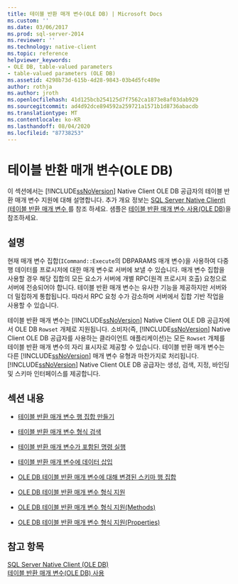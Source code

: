 ```yaml
---
title: 테이블 반환 매개 변수(OLE DB) | Microsoft Docs
ms.custom: ''
ms.date: 03/06/2017
ms.prod: sql-server-2014
ms.reviewer: ''
ms.technology: native-client
ms.topic: reference
helpviewer_keywords:
- OLE DB, table-valued parameters
- table-valued parameters (OLE DB)
ms.assetid: 4298b73d-615b-4d28-9843-03b4d5fc489e
author: rothja
ms.author: jroth
ms.openlocfilehash: 41d125bcb254125d7f7562ca1873e8af03dab929
ms.sourcegitcommit: ad4d92dce894592a259721a1571b1d8736abacdb
ms.translationtype: MT
ms.contentlocale: ko-KR
ms.lasthandoff: 08/04/2020
ms.locfileid: "87738253"
---
```

# <a name="table-valued-parameters-ole-db"></a>테이블 반환 매개 변수(OLE DB)
  이 섹션에서는 [!INCLUDE[ssNoVersion](../../includes/ssnoversion-md.md)] Native Client OLE DB 공급자의 테이블 반환 매개 변수 지원에 대해 설명합니다. 추가 개요 정보는 [SQL Server Native Client&#41;&#40;테이블 반환 매개 변수 ](../native-client/features/table-valued-parameters-sql-server-native-client.md)를 참조 하세요. 샘플은 [테이블 반환 매개 변수 사용&#40;OLE DB&#41;](../native-client-ole-db-how-to/use-table-valued-parameters-ole-db.md)을 참조하세요.  
  
## <a name="remarks"></a>설명  
 현재 매개 변수 집합(`ICommand::Execute`의 DBPARAMS 매개 변수)을 사용하여 다중 행 데이터를 프로시저에 대한 매개 변수로 서버에 보낼 수 있습니다. 매개 변수 집합을 사용할 경우 해당 집합의 모든 요소가 서버에 개별 RPC(원격 프로시저 호출) 요청으로 서버에 전송되어야 합니다. 테이블 반환 매개 변수는 유사한 기능을 제공하지만 서버와 더 밀접하게 통합됩니다. 따라서 RPC 요청 수가 감소하며 서버에서 집합 기반 작업을 사용할 수 있습니다.  
  
 테이블 반환 매개 변수는 [!INCLUDE[ssNoVersion](../../includes/ssnoversion-md.md)] Native Client OLE DB 공급자에서 OLE DB `Rowset` 개체로 지원됩니다. 소비자(즉, [!INCLUDE[ssNoVersion](../../includes/ssnoversion-md.md)] Native Client OLE DB 공급자를 사용하는 클라이언트 애플리케이션)는 모든 `Rowset` 개체를 테이블 반환 매개 변수의 자리 표시자로 제공할 수 있습니다. 테이블 반환 매개 변수는 다른 [!INCLUDE[ssNoVersion](../../includes/ssnoversion-md.md)] 매개 변수 유형과 마찬가지로 처리됩니다. [!INCLUDE[ssNoVersion](../../includes/ssnoversion-md.md)] Native Client OLE DB 공급자는 생성, 검색, 지정, 바인딩 및 스키마 인터페이스를 제공합니다.  
  
## <a name="in-this-section"></a>섹션 내용  
  
-   [테이블 반환 매개 변수 행 집합 만들기](table-valued-parameter-rowset-creation.md)  
  
-   [테이블 반환 매개 변수 형식 검색](../../database-engine/dev-guide/table-valued-parameter-type-discovery.md)  
  
-   [테이블 반환 매개 변수가 포함된 명령 실행](executing-commands-containing-table-valued-parameters.md)  
  
-   [테이블 반환 매개 변수에 데이터 삽입](inserting-data-into-table-valued-parameters.md)  
  
-   [OLE DB 테이블 반환 매개 변수에 대해 변경된 스키마 행 집합](schema-rowsets-changed-for-ole-db-table-valued-parameters.md)  
  
-   [OLE DB 테이블 반환 매개 변수 형식 지원](ole-db-table-valued-parameter-type-support.md)  
  
-   [OLE DB 테이블 반환 매개 변수 형식 지원&#40;Methods&#41;](ole-db-table-valued-parameter-type-support-methods.md)  
  
-   [OLE DB 테이블 반환 매개 변수 형식 지원&#40;Properties&#41;](ole-db-table-valued-parameter-type-support-properties.md)  
  
## <a name="see-also"></a>참고 항목  
 [SQL Server Native Client &#40;OLE DB&#41;](../native-client/ole-db/sql-server-native-client-ole-db.md)   
 [테이블 반환 매개 변수&#40;OLE DB&#41; 사용](../native-client-ole-db-how-to/use-table-valued-parameters-ole-db.md)  
  
  
